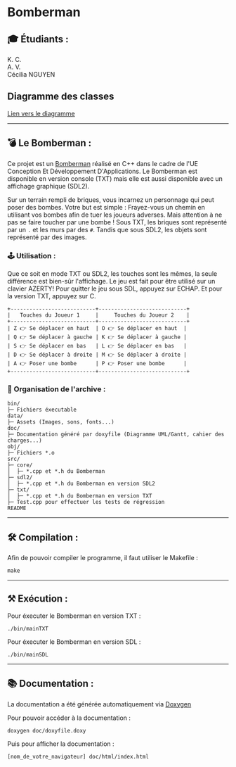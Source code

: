 # Bomberman

## 🎓 Étudiants :
K. C.  
A. V.  
Cécilia NGUYEN

## Diagramme des classes

[Lien vers le diagramme](https://cdn.discordapp.com/attachments/653242922266918915/841243371283808257/Bomberman.png)

-----------------

## 💣 Le Bomberman : 

Ce projet est un [Bomberman](https://fr.wikipedia.org/wiki/Bomberman) réalisé en C++ dans le cadre de l'UE Conception Et Développement D'Applications.
Le Bomberman est disponible en version console (TXT) mais elle est aussi disponible avec un affichage graphique (SDL2).

Sur un terrain rempli de briques, vous incarnez un personnage qui peut poser des bombes. Votre but est simple : Frayez-vous un chemin en utilisant vos bombes afin de tuer les joueurs adverses. Mais attention à ne pas se faire toucher par une bombe !
Sous TXT, les briques sont représenté par un ``.`` et les murs par des ``#``. Tandis que sous SDL2, les objets sont représenté par des images.

### 🕹️ Utilisation :
Que ce soit en mode TXT ou SDL2, les touches sont les mêmes, la seule différence est bien-sûr l'affichage. Le jeu est fait pour être utilisé sur un clavier AZERTY!
Pour quitter le jeu sous SDL, appuyez sur ECHAP. Et pour la version TXT, appuyez sur C.
```
+---------------------------+----------------------------+
|   Touches du Joueur 1     |     Touches du Joueur 2    |
+---------------------------+----------------------------+
| Z 👉 Se déplacer en haut  | O 👉 Se déplacer en haut  |
| Q 👉 Se déplacer à gauche | K 👉 Se déplacer à gauche |
| S 👉 Se déplacer en bas   | L 👉 Se déplacer en bas   |
| D 👉 Se déplacer à droite | M 👉 Se déplacer à droite |
| A 👉 Poser une bombe      | P 👉 Poser une bombe      |
+---------------------------+----------------------------+
```


### 🔖 Organisation de l'archive :  
```
bin/
├─ Fichiers éxecutable
data/
├─ Assets (Images, sons, fonts...)
doc/
├─ Documentation généré par doxyfile (Diagramme UML/Gantt, cahier des charges...)
obj/
├─ Fichiers *.o
src/
├─ core/
│  ├─ *.cpp et *.h du Bomberman
├─ sdl2/
│  ├─ *.cpp et *.h du Bomberman en version SDL2
├─ txt/
│  ├─ *.cpp et *.h du Bomberman en version TXT
├─ Test.cpp pour effectuer les tests de régression
README
```
-----------------

## 🛠️ Compilation :

Afin de pouvoir compiler le programme, il faut utiliser le Makefile :

```
make
```


-----------------

## ⚒️ Exécution :

Pour éxecuter le Bomberman en version TXT :

```
./bin/mainTXT
```

Pour éxecuter le Bomberman en version SDL :

```
./bin/mainSDL
```
-----------------

## 📚 Documentation :

La documentation a été générée automatiquement via [Doxygen](https://www.doxygen.nl/index.html)  

Pour pouvoir accéder à la documentation :  
```
doxygen doc/doxyfile.doxy
```

Puis pour afficher la documentation :
```
[nom_de_votre_navigateur] doc/html/index.html
```
